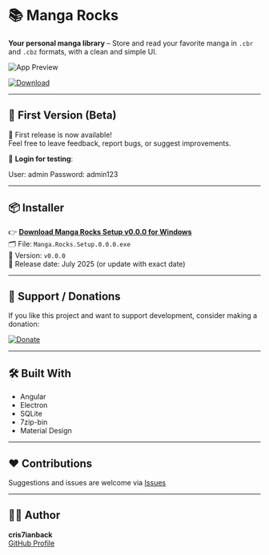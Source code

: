 # 📚 Manga Rocks

**Your personal manga library** – Store and read your favorite manga in `.cbr` and `.cbz` formats, with a clean and simple UI.

![App Preview](https://github.com/user-attachments/assets/3b19c2cc-3ca6-428b-b3a3-7385f5e3e434)

[![Download](https://img.shields.io/badge/Download-Windows-blue?logo=windows&style=for-the-badge)](https://github.com/cris7ianback/manga-rocks/releases/download/v0.0.0/Manga.Rocks.Setup.0.0.0.exe)

---

## 🚀 First Version (Beta)

🎉 First release is now available!  
Feel free to leave feedback, report bugs, or suggest improvements.

🧪 **Login for testing**:

User: admin
Password: admin123


---

## 📦 Installer

👉 **[Download Manga Rocks Setup v0.0.0 for Windows](https://github.com/cris7ianback/manga-rocks/releases/download/v0.0.0/Manga.Rocks.Setup.0.0.0.exe)**  
🗂️ File: `Manga.Rocks.Setup.0.0.0.exe`  
📁 Version: `v0.0.0`  
📅 Release date: July 2025 (or update with exact date)

---

## 🙏 Support / Donations

If you like this project and want to support development, consider making a donation:

[![Donate](https://img.shields.io/badge/Donate-PayPal-blue?logo=paypal&style=for-the-badge)](https://www.paypal.com/donate/?business=46A2TK99A8NAL&no_recurring=0&item_name=Querer+mejorar++lector+de+mangas+%3A%29&currency_code=USD)

---

## 🛠️ Built With

- Angular  
- Electron  
- SQLite  
- 7zip-bin  
- Material Design  

---

## ❤️ Contributions

Suggestions and issues are welcome via [Issues](https://github.com/cris7ianback/manga-rocks/issues)

---

## 👨‍💻 Author

**cris7ianback**  
[GitHub Profile](https://github.com/cris7ianback)
